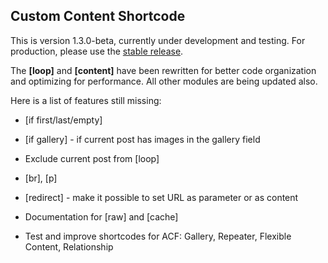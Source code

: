 ## Custom Content Shortcode

This is version 1.3.0-beta, currently under development and testing. For production, please use the [stable release](http://wordpress.org/plugins/custom-content-shortcode/).

The **[loop]** and **[content]** have been rewritten for better code organization and optimizing for performance. All other modules are being updated also.

Here is a list of features still missing:

* [if first/last/empty]

* [if gallery] - if current post has images in the gallery field

* Exclude current post from [loop]

* [br], [p]

* [redirect] - make it possible to set URL as parameter or as content

* Documentation for [raw] and [cache]

* Test and improve shortcodes for ACF: Gallery, Repeater, Flexible Content, Relationship

